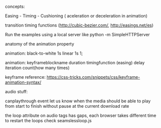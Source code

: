 concepts:

Easing - Timing - Cushioning ( aceleration or deceleration in animation)

transition timing functions (http://cubic-bezier.com/, http://easings.net/es)

Run the examples using a local server like python -m SimpleHTTPServer

anatomy of the animation property


animation: black-to-white 1s linear 1s 1;

animation: keyframeblockname duration timingfunction (easing) delay iteration count(how many times)

keyframe reference:
   https://css-tricks.com/snippets/css/keyframe-animation-syntax/


audio stuff:


canplaythrough event let us know when the media should be able to play from start to finish without pause at the current download rate


the loop attribute on audio tags has gaps, each browser takes different time to restart the loops
check seamslessloop.js
